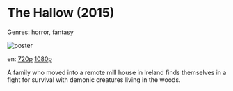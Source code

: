 # The Hallow (2015)

Genres: horror, fantasy

![poster](http://image.tmdb.org/t/p/w500/fTkS0EuaCFefCeP1gBSRHYsaSKY.jpg)

en:
  [720p](magnet:?xt=urn:btih:6E01B84AA5A639A859B127CF7236DC38182AF06B&tr=udp://glotorrents.pw:6969/announce&tr=udp://tracker.opentrackr.org:1337/announce&tr=udp://torrent.gresille.org:80/announce&tr=udp://tracker.openbittorrent.com:80&tr=udp://tracker.coppersurfer.tk:6969&tr=udp://tracker.leechers-paradise.org:6969&tr=udp://p4p.arenabg.ch:1337&tr=udp://tracker.internetwarriors.net:1337)
  [1080p](magnet:?xt=urn:btih:13FF2AE7478078DB06457B75452F74FBAB427109&tr=udp://glotorrents.pw:6969/announce&tr=udp://tracker.opentrackr.org:1337/announce&tr=udp://torrent.gresille.org:80/announce&tr=udp://tracker.openbittorrent.com:80&tr=udp://tracker.coppersurfer.tk:6969&tr=udp://tracker.leechers-paradise.org:6969&tr=udp://p4p.arenabg.ch:1337&tr=udp://tracker.internetwarriors.net:1337)
  


A family who moved into a remote mill house in Ireland finds themselves in a fight for survival with demonic creatures living in the woods.